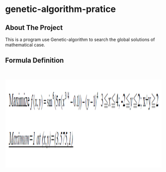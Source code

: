 # genetic-algorithm-pratice

<!-- ABOUT THE PROJECT -->
## About The Project
This is a program use Genetic-algorithm to search the global solutions of mathematical case.

## Formula Definition
<!-- PROJECT LOGO -->
<br />
<p align="center">
<img src="images/formula.png" alt="Logo" width="1321" height="283"> 
</p>
<br/>
